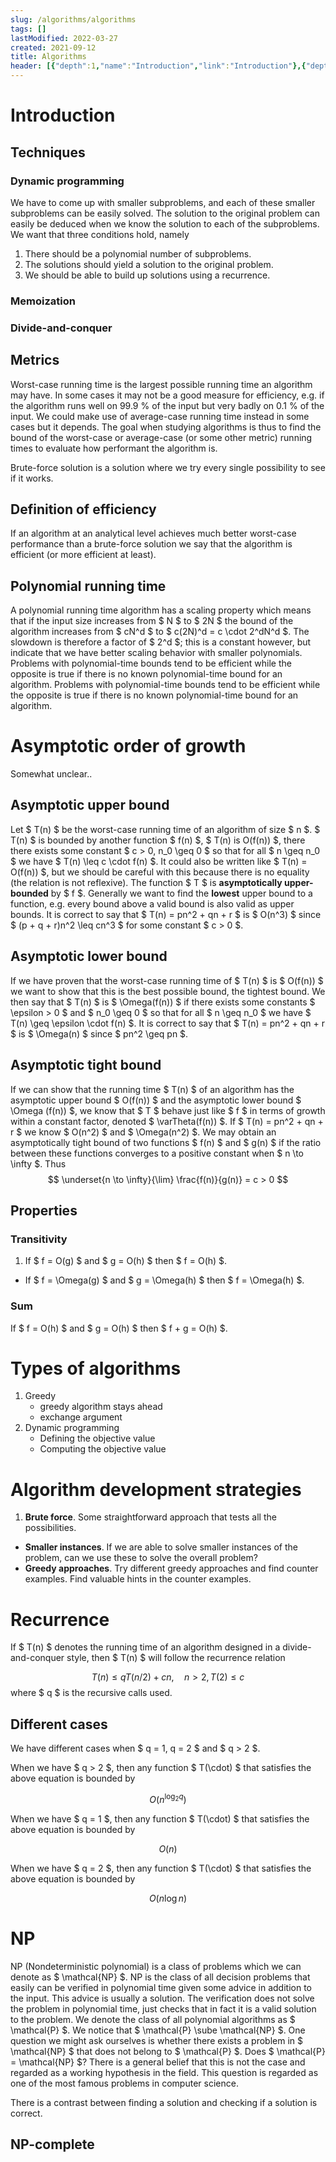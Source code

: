 ```yaml
---
slug: /algorithms/algorithms
tags: []
lastModified: 2022-03-27
created: 2021-09-12
title: Algorithms
header: [{"depth":1,"name":"Introduction","link":"Introduction"},{"depth":2,"name":"Techniques","link":"Techniques"},{"depth":3,"name":"Dynamic programming","link":"Dynamic-programming"},{"depth":3,"name":"Memoization","link":"Memoization"},{"depth":3,"name":"Divide-and-conquer","link":"Divide-and-conquer"},{"depth":2,"name":"Metrics","link":"Metrics"},{"depth":2,"name":"Definition of efficiency","link":"Definition-of-efficiency"},{"depth":2,"name":"Polynomial running time","link":"Polynomial-running-time"},{"depth":1,"name":"Asymptotic order of growth","link":"Asymptotic-order-of-growth"},{"depth":2,"name":"Asymptotic upper bound","link":"Asymptotic-upper-bound"},{"depth":2,"name":"Asymptotic lower bound","link":"Asymptotic-lower-bound"},{"depth":2,"name":"Asymptotic tight bound","link":"Asymptotic-tight-bound"},{"depth":2,"name":"Properties","link":"Properties"},{"depth":3,"name":"Transitivity","link":"Transitivity"},{"depth":3,"name":"Sum","link":"Sum"},{"depth":1,"name":"Types of algorithms","link":"Types-of-algorithms"},{"depth":1,"name":"Algorithm development strategies","link":"Algorithm-development-strategies"},{"depth":1,"name":"Recurrence","link":"Recurrence"},{"depth":2,"name":"Different cases","link":"Different-cases"},{"depth":1,"name":"NP","link":"NP"},{"depth":2,"name":"NP-complete","link":"NP-complete"}]
---
```



# Introduction

## Techniques

### Dynamic programming
We have to come up with smaller subproblems, and each of these smaller subproblems can be easily solved. The solution to the original problem can easily be deduced when we know the solution to each of the subproblems.
We want that three conditions hold, namely

1. There should be a polynomial number of subproblems.
2. The solutions should yield a solution to the original problem.
3. We should be able to build up solutions using a recurrence.


### Memoization

### Divide-and-conquer


## Metrics
Worst-case running time is the largest possible running time an algorithm may have. In some cases it may not be a good measure for efficiency, e.g. if the algorithm runs well on 99.9 % of the input but very badly on 0.1 % of the input. We could make use of average-case running time instead in some cases but it depends. The goal when studying algorithms is thus to find the bound of the worst-case or average-case (or some other metric) running times to evaluate how performant the algorithm is.

Brute-force solution is a solution where we try every single possibility to see if it works.

## Definition of efficiency
If an algorithm at an analytical level achieves much better worst-case performance than a brute-force solution we say that the algorithm is efficient (or more efficient at least).

## Polynomial running time
A polynomial running time algorithm has a scaling property which means that if the input size increases from $ N $ to $ 2N $ the bound of the algorithm increases from $ cN^d $ to $ c(2N)^d = c \cdot 2^dN^d $. The slowdown is therefore a factor of $ 2^d $; this is a constant however, but indicate that we have better scaling behavior with smaller polynomials. Problems with polynomial-time bounds tend to be efficient while the opposite is true if there is no known polynomial-time bound for an algorithm. Problems with polynomial-time bounds tend to be efficient while the opposite is true if there is no known polynomial-time bound for an algorithm.

# Asymptotic order of growth

Somewhat unclear..

## Asymptotic upper bound
Let $ T(n) $ be the worst-case running time of an algorithm of size $ n $. $ T(n) $ is bounded by another function $ f(n) $, $ T(n) is O(f(n)) $, there there exists some constant $ c > 0, n_0 \geq 0 $ so that for all $ n \geq n_0 $ we have $ T(n) \leq c \cdot f(n) $. It could also be written like $ T(n) = O(f(n)) $, but we should be careful with this because there is no equality (the relation is not reflexive). The function $ T $ is **asymptotically upper-bounded** by $ f $. Generally we want to find the **lowest** upper bound to a function, e.g. every bound above a valid bound is also valid as upper bounds. It is correct to say that $ T(n) = pn^2 + qn + r $ is $ O(n^3) $ since $ (p + q + r)n^2 \leq cn^3 $ for some constant $ c > 0 $.

## Asymptotic lower bound
If we have proven that the worst-case running time of $ T(n) $ is $ O(f(n)) $ we want to show that this is the best possible bound, the tightest bound. We then say that $ T(n) $ is $ \Omega(f(n)) $ if there exists some constants $ \epsilon > 0 $ and $ n_0 \geq 0 $ so that for all $ n \geq n_0 $ we have $ T(n) \geq \epsilon \cdot f(n) $. It is correct to say that $ T(n) = pn^2 + qn + r $ is $ \Omega(n) $ since $ pn^2 \geq pn $.

## Asymptotic tight bound
If we can show that the running time $ T(n) $ of an algorithm has the asymptotic upper bound $ O(f(n)) $ and the asymptotic lower bound $ \Omega (f(n)) $, we know that $ T $ behave just like $ f $ in terms of growth within a constant factor, denoted $ \varTheta(f(n)) $. If $ T(n) = pn^2 + qn + r $ we know $ O(n^2) $ and $ \Omega(n^2) $.
We may obtain an asymptotically tight bound of two functions $ f(n) $ and $ g(n) $ if the ratio between these functions converges to a positive constant when $ n \to \infty $. Thus
$$
\underset{n \to \infty}{\lim} \frac{f(n)}{g(n)} = c > 0
$$

## Properties

### Transitivity
1. If $ f = O(g) $ and $ g = O(h) $ then $ f = O(h) $.
- If $ f = \Omega(g) $ and $ g = \Omega(h) $ then $ f = \Omega(h) $.

### Sum
If $ f = O(h) $ and $ g = O(h) $ then $ f + g = O(h) $.

# Types of algorithms
1. Greedy
    - greedy algorithm stays ahead
    - exchange argument
2. Dynamic programming
    - Defining the objective value
    - Computing the objective value

# Algorithm development strategies
1. **Brute force**. Some straightforward approach that tests all the possibilities.
- **Smaller instances**. If we are able to solve smaller instances of the problem, can we use these to solve the overall problem?
- **Greedy approaches**. Try different greedy approaches and find counter examples. Find valuable hints in the counter examples.


# Recurrence
If $ T(n) $ denotes the running time of an algorithm designed in a divide-and-conquer style, then $ T(n) $ will follow the recurrence relation

$$
T(n) \leq q T(n/2) + cn, \quad n > 2, T(2) \leq c
$$
where $ q $ is the recursive calls used.

## Different cases

We have different cases when $ q = 1, q = 2 $ and $ q > 2 $.

When we have $ q > 2  $, then any function $ T(\cdot) $ that satisfies the above equation is bounded by

$$
O(n^{\log_2 q})
$$

When we have $ q = 1  $, then any function $ T(\cdot) $ that satisfies the above equation is bounded by

$$
O(n)
$$

When we have $ q = 2  $, then any function $ T(\cdot) $ that satisfies the above equation is bounded by

$$
O(n \log n)
$$

# NP

NP (Nondeterministic polynomial) is a class of problems which we can denote as $ \mathcal{NP} $.
NP is the class of all decision problems that easily can be verified in polynomial time given some advice in addition to the input. This advice is usually a solution. The verification does not solve the problem in polynomial time, just checks that in fact it is a valid solution to the problem.
 We denote the class of all polynomial algorithms as $ \mathcal{P} $. We notice that $ \mathcal{P} \sube \mathcal{NP} $. One question we might ask ourselves is whether there exists a problem in $ \mathcal{NP} $ that does not belong to $ \mathcal{P} $. Does $ \mathcal{P} = \mathcal{NP} $?
There is a general belief that this is not the case and regarded as a working hypothesis in the field. This question is regarded as one of the most famous problems in computer science.

There is a contrast between finding a solution and checking if a solution is correct.

## NP-complete